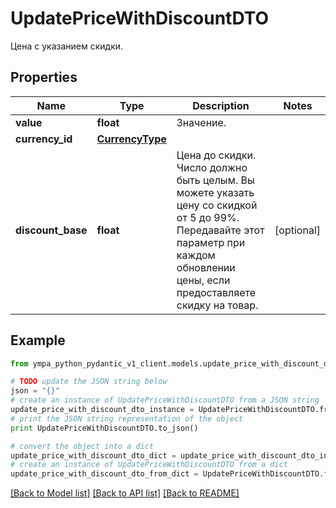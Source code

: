 # UpdatePriceWithDiscountDTO

Цена с указанием скидки.

## Properties
Name | Type | Description | Notes
------------ | ------------- | ------------- | -------------
**value** | **float** | Значение. | 
**currency_id** | [**CurrencyType**](CurrencyType.md) |  | 
**discount_base** | **float** | Цена до скидки.  Число должно быть целым. Вы можете указать цену со скидкой от 5 до 99%.  Передавайте этот параметр при каждом обновлении цены, если предоставляете скидку на товар.  | [optional] 

## Example

```python
from ympa_python_pydantic_v1_client.models.update_price_with_discount_dto import UpdatePriceWithDiscountDTO

# TODO update the JSON string below
json = "{}"
# create an instance of UpdatePriceWithDiscountDTO from a JSON string
update_price_with_discount_dto_instance = UpdatePriceWithDiscountDTO.from_json(json)
# print the JSON string representation of the object
print UpdatePriceWithDiscountDTO.to_json()

# convert the object into a dict
update_price_with_discount_dto_dict = update_price_with_discount_dto_instance.to_dict()
# create an instance of UpdatePriceWithDiscountDTO from a dict
update_price_with_discount_dto_from_dict = UpdatePriceWithDiscountDTO.from_dict(update_price_with_discount_dto_dict)
```
[[Back to Model list]](../README.md#documentation-for-models) [[Back to API list]](../README.md#documentation-for-api-endpoints) [[Back to README]](../README.md)



